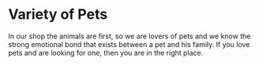 <h1>Variety of Pets</h1>
<p>In our shop the animals are first, so we are lovers of pets and we know the strong emotional bond that exists between a pet and his family. If you love pets and are looking for one, then you are in the right place.</p>
